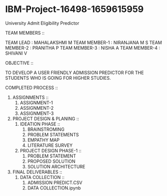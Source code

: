 # IBM-Project-16498-1659615959
University Admit Eligibility Predictor

TEAM MEMBERS ::

TEAM LEAD : MAHALAKSHMI M
TEAM MEMBER-1 : NIRANJANA M S
TEAM MEMBER-2 : PRANITHA P
TEAM MEMBER-3 : NISHA A
TEAM MEMBER-4 : SHIVANI V

OBJECTIVE ::

  TO DEVELOP A USER FRIENDLY ADMISSION PREDICTOR FOR THE STUDENTS WHO IS GOING FOR HIGHER STUDIES.

COMPLETED PROCESS ::

  1) ASSIGNMENTS ::
        1) ASSIGNMENT-1
        2) ASSIGNMENT-2
        3) ASSIGNMENT-3
  2) PROJECT DESIGN & PLANING ::
        1) IDEATION PHASE ::
            1) BRAINSTROMING
            2) PROBLEM STATEMENTS
            3) EMPATHY MAP
            4) LITERATURE SURVEY
        2) PROJECT DESIGN PHASE-1 ::
            1) PROBLEM STATEMENT
            2) PROPOSED SOLUTION
            3) SOLUTION ARCHITECTURE
  3) FINAL DELIVERABLES ::
        1) DATA COLLECTION ::
            1) ADMISSION PREDICT.CSV
            2) DATA COLLECTION.ipynb 
